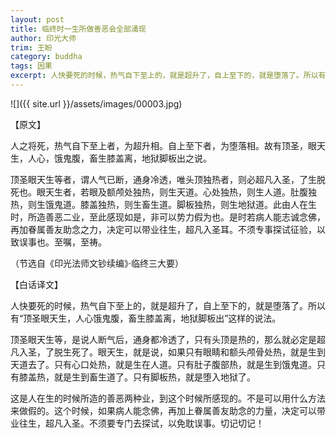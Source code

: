 ```yaml
---
layout: post
title: 临终时一生所做善恶会全部涌现
author: 印光大师
trim: 王盼
category: buddha
tags: 因果
excerpt: 人快要死的时候，热气自下至上的，就是超升了，自上至下的，就是堕落了。所以有“顶圣眼天生，人心饿鬼腹，畜生膝盖离，地狱脚板出”这样的说法。
---
```


![]({{ site.url }}/assets/images/00003.jpg)

【原文】

人之将死，热气自下至上者，为超升相。自上至下者，为堕落相。故有顶圣，眼天生，人心，饿鬼腹，畜生膝盖离，地狱脚板出之说。

顶圣眼天生等者，谓人气已断，通身冷透，唯头顶独热者，则必超凡入圣，了生脱死也。眼天生者，若眼及额颅处独热，则生天道。心处独热，则生人道。肚腹独热，则生饿鬼道。膝盖独热，则生畜生道。脚板独热，则生地狱道。此由人在生时，所造善恶二业，至此感现如是，非可以势力假为也。是时若病人能志诚念佛，再加眷属善友助念之力，决定可以带业往生，超凡入圣耳。不须专事探试征验，以致误事也。至嘱，至祷。

（节选自《印光法师文钞续编》·临终三大要）

【白话译文】

人快要死的时候，热气自下至上的，就是超升了，自上至下的，就是堕落了。所以有“顶圣眼天生，人心饿鬼腹，畜生膝盖离，地狱脚板出”这样的说法。

顶圣眼天生等，是说人断气后，通身都冷透了，只有头顶是热的，那么就必定是超凡入圣，了脱生死了。眼天生，就是说，如果只有眼睛和额头颅骨处热，就是生到天道去了。只有心口处热，就是生在人道。只有肚子腹部热，就是生到饿鬼道。只有膝盖热，就是生到畜生道了。只有脚板热，就是堕入地狱了。

这是人在生的时候所造的善恶两种业，到这个时候所感现的。不是可以用什么方法来做假的。这个时候，如果病人能念佛，再加上眷属善友助念的力量，决定可以带业往生，超凡入圣。不须要专门去探试，以免耽误事。切记切记！
